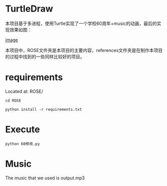# TurtleDraw
本项目基于多进程，使用Turtle实现了一个学校60周年+music的动画，最后的实现效果如图：

[image](https://github.com/wangxl12/TurtleDraw/blob/main/image.jpg)

本项目中，ROSE文件夹是本项目的主要内容，references文件夹是在制作本项目的过程中找到的一些同样比较好的项目。



# requirements

Located at: ROSE/

`cd ROSE`

`python install -r requirements.txt`

# Execute

`python 60修改.py`

# Music

The music that we used is output.mp3